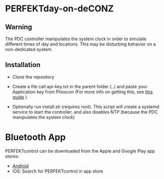 # PERFEKTday-on-deCONZ

## Warning
The PDC controller manipulates the system clock in order to simulate different times of day and locations. This may be disturbing behavior on a non-dedicated system.  

## Installation
* Clone the repository

* Create a file call api-key.txt in the parent folder (..) and paste your Application key from Phoscon (For more info on getting this, see [this guide](https://dresden-elektronik.github.io/deconz-rest-doc/getting_started/) ).

* Optionally run install.sh (requires root). This script will create a systemd service to start the controller, and also disables NTP (because the PDC manipulates the system clock)


# Bluetooth App
PERFEKTcontrol can be downloaded from the Apple and Google Play app stores:

* [Android](https://play.google.com/store/apps/details?id=com.leddynamics.perfektcontrol)
* iOS: Search for PERFEKTcontrol in app store
